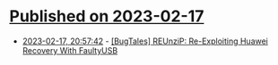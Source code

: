 # [Published on 2023-02-17](index.md)

* [2023-02-17, 20:57:42](https://lobste.rs/s/xboo1c/bugtales_reunzip_re_exploiting_huawei) - [[BugTales] REUnziP: Re-Exploiting Huawei Recovery With FaultyUSB](https://labs.taszk.io/articles/post/reunzip/)
